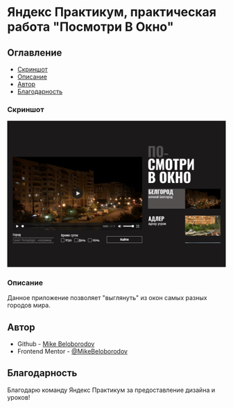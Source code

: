 # Яндекс Практикум, практическая работа "Посмотри В Окно"

## Оглавление

- [Скриншот](#скриншот)
- [Описание](#описание)
- [Автор](#автор)
- [Благодарность](#благодарность)

### Скриншот

![](./screenshot_desktop.png)

### Описание

Данное приложение позволяет "выглянуть" из окон самых разных городов мира.

## Автор

- Github - [Mike Beloborodov](https://github.com/MikeBeloborodov)
- Frontend Mentor - [@MikeBeloborodov](https://www.frontendmentor.io/profile/MikeBeloborodov)

## Благодарность

Благодарю команду Яндекс Практикум за предоставление дизайна и уроков!